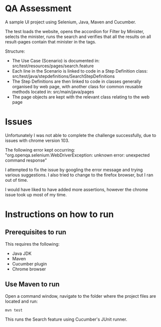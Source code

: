 # QA Assessment

A sample UI project using Selenium, Java, Maven and Cucumber.

The test loads the website, opens the accordion for Filter by Minister, selects the minister, runs the search and verifies that all the results on all result-pages contain that minister in the tags.

Structure:
- The Use Case (Scenario) is documented in: src/test/resources/pages/search.feature
- Each line in the Scenario is linked to code in a Step Definition class: src/test/java/stepdefinitions/SearchStepDefinitions 
- The Step Definitions are then linked to code in classes generally organised by web page, with another class for common reusable methods located in: src/main/java/pages 
- The page objects are kept with the relevant class relating to the web page

# Issues
Unfortunately I was not able to complete the challenge successfully, due to issues with chrome version 103.

The following error kept occurring: "org.openqa.selenium.WebDriverException: unknown error: unexpected command response"

I attempted to fix the issue by googling the error message and trying various suggestions.
I also tried to change to the firefox browser, but I ran out of time.

I would have liked to have added more assertions, however the chrome issue took up most of my time.


# Instructions on how to run

## Prerequisites to run

This requires the following:
* Java JDK
* Maven
* Cucumber plugin
* Chrome browser

## Use Maven to run

Open a command window, navigate to the folder where the project files are located and run:

    mvn test

This runs the Search feature using Cucumber's JUnit runner.
